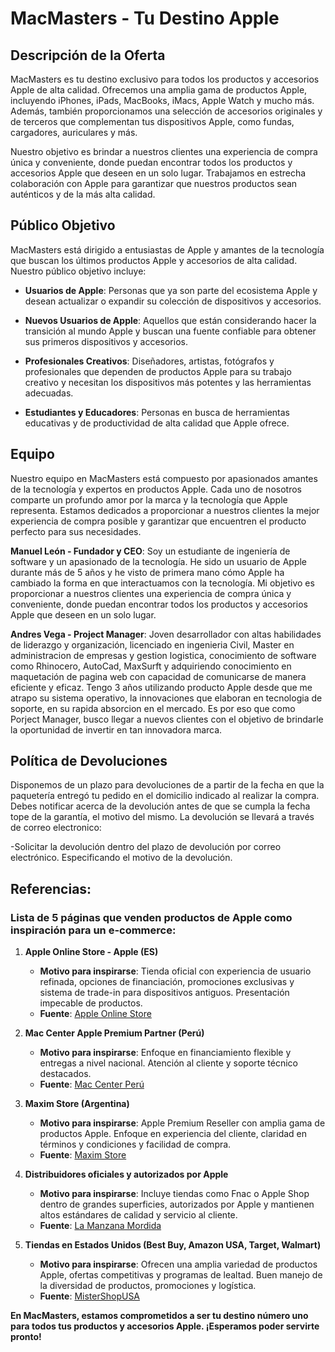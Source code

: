 # MacMasters - Tu Destino Apple

## Descripción de la Oferta

MacMasters es tu destino exclusivo para todos los productos y accesorios Apple de alta calidad. Ofrecemos una amplia gama de productos Apple, incluyendo iPhones, iPads, MacBooks, iMacs, Apple Watch y mucho más. Además, también proporcionamos una selección de accesorios originales y de terceros que complementan tus dispositivos Apple, como fundas, cargadores, auriculares y más.

Nuestro objetivo es brindar a nuestros clientes una experiencia de compra única y conveniente, donde puedan encontrar todos los productos y accesorios Apple que deseen en un solo lugar. Trabajamos en estrecha colaboración con Apple para garantizar que nuestros productos sean auténticos y de la más alta calidad.

## Público Objetivo

MacMasters está dirigido a entusiastas de Apple y amantes de la tecnología que buscan los últimos productos Apple y accesorios de alta calidad. Nuestro público objetivo incluye:

- **Usuarios de Apple**: Personas que ya son parte del ecosistema Apple y desean actualizar o expandir su colección de dispositivos y accesorios.

- **Nuevos Usuarios de Apple**: Aquellos que están considerando hacer la transición al mundo Apple y buscan una fuente confiable para obtener sus primeros dispositivos y accesorios.

- **Profesionales Creativos**: Diseñadores, artistas, fotógrafos y profesionales que dependen de productos Apple para su trabajo creativo y necesitan los dispositivos más potentes y las herramientas adecuadas.

- **Estudiantes y Educadores**: Personas en busca de herramientas educativas y de productividad de alta calidad que Apple ofrece.

## Equipo

Nuestro equipo en MacMasters está compuesto por apasionados amantes de la tecnología y expertos en productos Apple. Cada uno de nosotros comparte un profundo amor por la marca y la tecnología que Apple representa. Estamos dedicados a proporcionar a nuestros clientes la mejor experiencia de compra posible y garantizar que encuentren el producto perfecto para sus necesidades.

**Manuel León - Fundador y CEO**: 
Soy un estudiante de ingeniería de software y un apasionado de la tecnología. He sido un usuario de Apple durante más de 5 años y he visto de primera mano cómo Apple ha cambiado la forma en que interactuamos con la tecnología. Mi objetivo es proporcionar a nuestros clientes una experiencia de compra única y conveniente, donde puedan encontrar todos los productos y accesorios Apple que deseen en un solo lugar.

**Andres Vega - Project Manager**:
Joven desarrollador con altas habilidades de liderazgo y organización, licenciado en ingenieria Civil, Master en administracion de empresas y gestion logistica, conocimiento de software como Rhinocero, AutoCad, MaxSurft y adquiriendo conocimiento en maquetación de pagina web con capacidad de comunicarse de manera eficiente y eficaz. Tengo 3 años utilizando producto Apple desde que me atrapo su sistema operativo, la innovaciones que elaboran en tecnologia de soporte, en su rapida absorcion en el mercado. Es por eso que como Porject Manager, busco llegar a nuevos clientes con el objetivo de brindarle la oportunidad de invertir en tan innovadora marca.

## Política de Devoluciones
Disponemos de un plazo para devoluciones de a partir de la fecha en que la paquetería entregó tu pedido en el domicilio indicado al realizar la compra. Debes notificar acerca de la devolución antes de que se cumpla la fecha tope de la garantía, el motivo del mismo. La devolución se llevará a través de correo electronico:

-Solicitar la devolución dentro del plazo de devolución por correo electrónico. Especificando el motivo de la devolución.

## Referencias:
### Lista de 5 páginas que venden productos de Apple como inspiración para un e-commerce:

1. **Apple Online Store - Apple (ES)**
   - **Motivo para inspirarse**: Tienda oficial con experiencia de usuario refinada, opciones de financiación, promociones exclusivas y sistema de trade-in para dispositivos antiguos. Presentación impecable de productos.
   - **Fuente**: [Apple Online Store](https://www.apple.com/es/shop)

2. **Mac Center Apple Premium Partner (Perú)**
   - **Motivo para inspirarse**: Enfoque en financiamiento flexible y entregas a nivel nacional. Atención al cliente y soporte técnico destacados.
   - **Fuente**: [Mac Center Perú](https://www.mac-center.com.pe)

3. **Maxim Store (Argentina)**
   - **Motivo para inspirarse**: Apple Premium Reseller con amplia gama de productos Apple. Enfoque en experiencia del cliente, claridad en términos y condiciones y facilidad de compra.
   - **Fuente**: [Maxim Store](https://www.maximstore.com)

4. **Distribuidores oficiales y autorizados por Apple**
   - **Motivo para inspirarse**: Incluye tiendas como Fnac o Apple Shop dentro de grandes superficies, autorizados por Apple y mantienen altos estándares de calidad y servicio al cliente.
   - **Fuente**: [La Manzana Mordida](https://www.lamanzanamordida.net)

5. **Tiendas en Estados Unidos (Best Buy, Amazon USA, Target, Walmart)**
   - **Motivo para inspirarse**: Ofrecen una amplia variedad de productos Apple, ofertas competitivas y programas de lealtad. Buen manejo de la diversidad de productos, promociones y logística.
   - **Fuente**: [MisterShopUSA](https://www.mistershopusa.com)


**En MacMasters, estamos comprometidos a ser tu destino número uno para todos tus productos y accesorios Apple. ¡Esperamos poder servirte pronto!**
